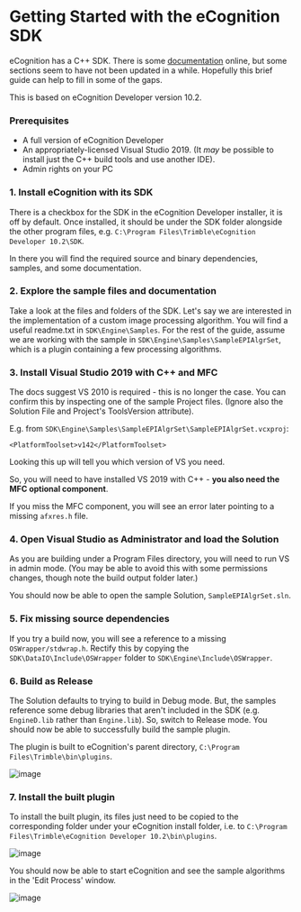 # Getting Started with the eCognition SDK

eCognition has a C++ SDK. There is some [documentation](https://support.ecognition.com/hc/en-us/articles/4408487699474-eCognition-SDK) online, but some sections seem to have not been updated in a while. Hopefully this brief guide can help to fill in some of the gaps. 

This is based on eCognition Developer version 10.2.

### Prerequisites

* A full version of eCognition Developer
* An appropriately-licensed Visual Studio 2019. (It *may* be possible to install just the C++ build tools and use another IDE).
* Admin rights on your PC

### 1. Install eCognition with its SDK

There is a checkbox for the SDK in the eCognition Developer installer, it is off by default. Once installed, it should be under the SDK folder alongside the other program files, e.g. `C:\Program Files\Trimble\eCognition Developer 10.2\SDK`.

In there you will find the required source and binary dependencies, samples, and some documentation.

### 2. Explore the sample files and documentation

Take a look at the files and folders of the SDK. Let's say we are interested in the implementation of a custom image processing algorithm. You will find a useful readme.txt in `SDK\Engine\Samples`. For the rest of the guide, assume we are working with the sample in `SDK\Engine\Samples\SampleEPIAlgrSet`, which is a plugin containing a few processing algorithms.

### 3. Install Visual Studio 2019 with C++ and MFC

The docs suggest VS 2010 is required - this is no longer the case. You can confirm this by inspecting one of the sample Project files. (Ignore also the Solution File and Project's ToolsVersion attribute).

E.g. from `SDK\Engine\Samples\SampleEPIAlgrSet\SampleEPIAlgrSet.vcxproj`:
```
<PlatformToolset>v142</PlatformToolset>
```
Looking this up will tell you which version of VS you need.

So, you will need to have installed VS 2019 with C++ - **you also need the MFC optional component**.

If you miss the MFC component, you will see an error later pointing to a missing `afxres.h` file.

### 4. Open Visual Studio as Administrator and load the Solution

As you are building under a Program Files directory, you will need to run VS in admin mode. (You may be able to avoid this with some permissions changes, though note the build output folder later.) 

You should now be able to open the sample Solution, `SampleEPIAlgrSet.sln`.

### 5. Fix missing source dependencies

If you try a build now, you will see a reference to a missing `OSWrapper/stdwrap.h`. Rectify this by copying the `SDK\DataIO\Include\OSWrapper` folder to `SDK\Engine\Include\OSWrapper`.

### 6. Build as Release

The Solution defaults to trying to build in Debug mode. But, the samples reference some debug libraries that aren't included in the SDK (e.g. `EngineD.lib` rather than `Engine.lib`). So, switch to Release mode. You should now be able to successfully build the sample plugin.

The plugin is built to eCognition's parent directory, `C:\Program Files\Trimble\bin\plugins`.

![image](https://user-images.githubusercontent.com/2824165/160059959-f8ccaea5-04e7-4902-88c0-e335664f2ced.png)

### 7. Install the built plugin

To install the built plugin, its files just need to be copied to the corresponding folder under your eCognition install folder, i.e. to `C:\Program Files\Trimble\eCognition Developer 10.2\bin\plugins`.

![image](https://user-images.githubusercontent.com/2824165/160060617-e6cec389-38eb-4ad8-ae6e-6597ee0a6cb8.png)

You should now be able to start eCognition and see the sample algorithms in the 'Edit Process' window.

![image](https://user-images.githubusercontent.com/2824165/160060962-1d9e79a0-d981-4975-a47e-02e0f4c57729.png)

